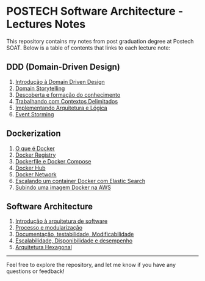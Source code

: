 # POSTECH Software Architecture - Lectures Notes

This repository contains my notes from post graduation degree at Postech SOAT. Below is a table of contents that links to each lecture note:

## DDD (Domain-Driven Design)

1. [Introdução à Domain Driven Design](./ddd/01/01.md)
2. [Domain Storytelling](./ddd/02/02.md)
3. [Descoberta e formação do conhecimento](./ddd/03/03.md)
4. [Trabalhando com Contextos Delimitados](./ddd/04/04.md)
5. [Implementando Arquitetura e Lógica](./ddd/05/05.md)
6. [Event Storming](./ddd/06/06.md)

## Dockerization

1. [O que é Docker](./dockerization/01/01.md)
2. [Docker Registry](./dockerization/02/02.md)
3. [Dockerfile e Docker Compose](./dockerization/03/03.md)
4. [Docker Hub](./dockerization/04/04.md)
5. [Docker Network](./dockerization/05/05.md)
6. [Escalando um container Docker com Elastic Search](./dockerization/06/06.md)
7. [Subindo uma imagem Docker na AWS](./dockerization/07/07.md)

## Software Architecture

1. [Introdução à arquitetura de software](./soat/01/01.md)
2. [Processo e modularização](./soat/02/02.md)
3. [Documentação, testabilidade, Modificabilidade](./soat/03/03.md)
4. [Escalabilidade, Disponibilidade e desempenho](./soat/03/03.md)
5. [Arquitetura Hexagonal](./soat/03/03.md)

---

Feel free to explore the repository, and let me know if you have any questions or feedback!